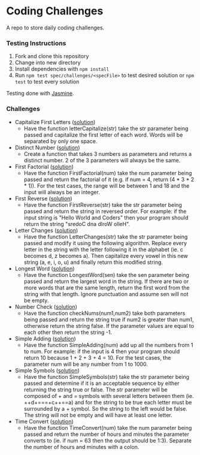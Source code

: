 # Coding Challenges
A repo to store daily coding challenges.

### Testing Instructions
1. Fork and clone this repository
2. Change into new directory
3. Install dependencies with `npm install`
3. Run `npm test spec/challenges/<specFile>` to test desired solution or `npm test` to test every solution

Testing done with [Jasmine](https://jasmine.github.io/).

### Challenges
- Capitalize First Letters ([solution](challenges/letterCapitalize.js))
  - Have the function letterCapitalize(str) take the str parameter being passed and capitalize the first letter of each word. Words will be separated by only one space.
- Distinct Number ([solution](challenges/distinctNumbers.js))
  - Create a function that takes 3 numbers as parameters and returns a distinct number. 2 of the 3 parameters will always be the same.
- First Factorial ([solution](challenges/firstFactorial.js))
  - Have the function FirstFactorial(num) take the num parameter being passed and return the factorial of it (e.g. if num = 4, return (4 * 3 * 2 * 1)). For the test cases, the range will be between 1 and 18 and the input will always be an integer.
- First Reverse ([solution](challenges/firstReverse.js))
  - Have the function FirstReverse(str) take the str parameter being passed and return the string in reversed order. For example: if the input string is "Hello World and Coders" then your program should return the string "sredoC dna dlroW olleH".
- Letter Changes ([solution](challenges/letterChanges.js))
  - Have the function LetterChanges(str) take the str parameter being passed and modify it using the following algorithm. Replace every letter in the string with the letter following it in the alphabet (ie. c becomes d, z becomes a). Then capitalize every vowel in this new string (a, e, i, o, u) and finally return this modified string.
- Longest Word ([solution](challenges/longestWord.js))
  - Have the function LongestWord(sen) take the sen parameter being passed and return the largest word in the string. If there are two or more words that are the same length, return the first word from the string with that length. Ignore punctuation and assume sen will not be empty.
- Number Check ([solution](challenges/checkNums.js))
  - Have the function checkNums(num1,num2) take both parameters being passed and return the string true if num2 is greater than num1, otherwise return the string false. If the parameter values are equal to each other then return the string -1.
- Simple Adding ([solution](challenges/simpleAdding.js))
  - Have the function SimpleAdding(num) add up all the numbers from 1 to num. For example: if the input is 4 then your program should return 10 because 1 + 2 + 3 + 4 = 10. For the test cases, the parameter num will be any number from 1 to 1000.
- Simple Symbols ([solution](challenges/simpleSymbols.js))
  - Have the function SimpleSymbols(str) take the str parameter being passed and determine if it is an acceptable sequence by either returning the string true or false. The str parameter will be composed of + and = symbols with several letters between them (ie. ++d+===+c++==a) and for the string to be true each letter must be surrounded by a + symbol. So the string to the left would be false. The string will not be empty and will have at least one letter.
- Time Convert ([solution](challenges/timeConvert.js))
  - Have the function TimeConvert(num) take the num parameter being passed and return the number of hours and minutes the parameter converts to (ie. if num = 63 then the output should be 1:3). Separate the number of hours and minutes with a colon.
